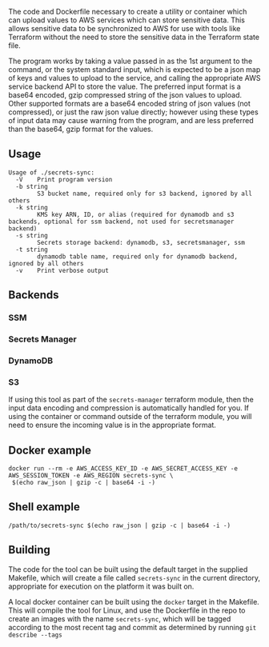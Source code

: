 The code and Dockerfile necessary to create a utility or container which can upload values to AWS services which can store
sensitive data.  This allows sensitive data to be synchronized to AWS for use with tools like Terraform without the need
to store the sensitive data in the Terraform state file.

The program works by taking a value passed in as the 1st argument to the command, or the system standard input, which is
expected to be a json map of keys and values to upload to the service, and calling the appropriate AWS service backend
API to store the value. The preferred input format is a base64 encoded, gzip compressed string of the json values to
upload.  Other supported formats are a base64 encoded string of json values (not compressed), or just the raw json value
directly; however using these types of input data may cause warning from the program, and are less preferred than the
base64, gzip format for the values.

Usage
-----
```text
Usage of ./secrets-sync:
  -V	Print program version
  -b string
    	S3 bucket name, required only for s3 backend, ignored by all others
  -k string
    	KMS key ARN, ID, or alias (required for dynamodb and s3 backends, optional for ssm backend, not used for secretsmanager backend)
  -s string
    	Secrets storage backend: dynamodb, s3, secretsmanager, ssm
  -t string
    	dynamodb table name, required only for dynamodb backend, ignored by all others
  -v	Print verbose output
```

Backends
--------

### SSM


### Secrets Manager


### DynamoDB


### S3



If using this tool as part of the `secrets-manager` terraform module, then the input data encoding and compression is
automatically handled for you.  If using the container or command outside of the terraform module, you will need to
ensure the incoming value is in the appropriate format.

Docker example
--------------
```text
docker run --rm -e AWS_ACCESS_KEY_ID -e AWS_SECRET_ACCESS_KEY -e AWS_SESSION_TOKEN -e AWS_REGION secrets-sync \
 $(echo raw_json | gzip -c | base64 -i -)
```

Shell example
-------------
```text
/path/to/secrets-sync $(echo raw_json | gzip -c | base64 -i -)
```

Building
--------

The code for the tool can be built using the default target in the supplied Makefile, which will create a file called
`secrets-sync` in the current directory, appropriate for execution on the platform it was built on.

A local docker container can be built using the `docker` target in the Makefile.  This will compile the tool for Linux,
and use the Dockerfile in the repo to create an images with the name `secrets-sync`, which will be tagged according to
the most recent tag and commit as determined by running `git describe --tags`